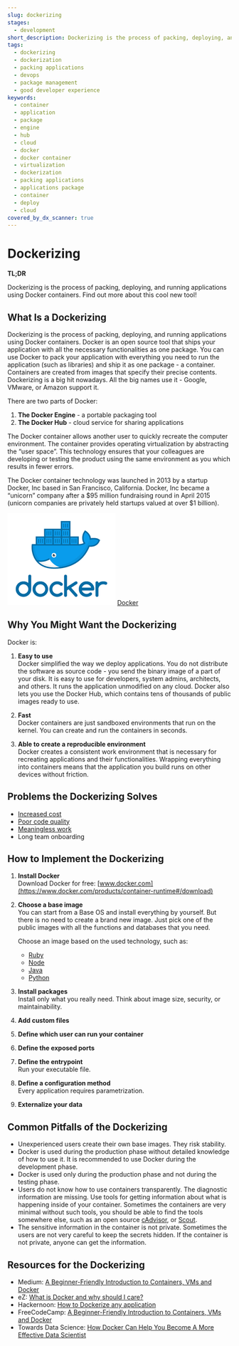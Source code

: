 ```yaml
---
slug: dockerizing
stages:
  - development
short_description: Dockerizing is the process of packing, deploying, and running applications using Docker containers. Docker is an open source tool that ships your application with all the necessary functionalities as one package.
tags:
  - dockerizing
  - dockerization
  - packing applications
  - devops
  - package management
  - good developer experience
keywords:
  - container
  - application
  - package
  - engine
  - hub
  - cloud
  - docker
  - docker container
  - virtualization
  - dockerization
  - packing applications
  - applications package
  - container
  - deploy
  - cloud
covered_by_dx_scanner: true
---
```


# Dockerizing

**TL;DR**

Dockerizing is the process of packing, deploying, and running applications using Docker containers. Find out more about this cool new tool!

## What Is a Dockerizing

Dockerizing is the process of packing, deploying, and running applications using Docker containers. Docker is an open source tool that ships your application with all the necessary functionalities as one package. You can use Docker to pack your application with everything you need to run the application (such as libraries) and ship it as one package - a container. Containers are created from images that specify their precise contents. Dockerizing is a big hit nowadays. All the big names use it - Google, VMware, or Amazon support it.

There are two parts of Docker:

1. **The Docker Engine** - a portable packaging tool
2. **The Docker Hub** - cloud service for sharing applications

The Docker container allows another user to quickly recreate the computer environment. The container provides operating virtualization by abstracting the “user space”. This technology ensures that your colleagues are developing or testing the product using the same environment as you which results in fewer errors.

The Docker container technology was launched in 2013 by a startup Docker, Inc based in San Francisco, California. Docker, Inc became a “unicorn” company after a $95 million fundraising round in April 2015 (unicorn companies are privately held startups valued at over $1 billion).

![Docker](/files/docker.png)
[Docker](https://www.docker.com/)

## Why You Might Want the Dockerizing

Docker is:

1. **Easy to use**  
   Docker simplified the way we deploy applications. You do not distribute the software as source code - you send the binary image of a part of your disk. It is easy to use for developers, system admins, architects, and others. It runs the application unmodified on any cloud. Docker also lets you use the Docker Hub, which contains tens of thousands of public images ready to use.
2. **Fast**  
   Docker containers are just sandboxed environments that run on the kernel. You can create and run the containers in seconds.

3. **Able to create a reproducible environment**  
   Docker creates a consistent work environment that is necessary for recreating applications and their functionalities. Wrapping everything into containers means that the application you build runs on other devices without friction.

## Problems the Dockerizing Solves

- [Increased cost](/problems/increased-cost)
- [Poor code quality](/problems/poor-code-quality)
- [Meaningless work](/problems/meaningless-work)
- Long team onboarding

## How to Implement the Dockerizing

1. **Install Docker**  
   Download Docker for free: [www.docker.com](https://www.docker.com/products/container-runtime#/download)
2. **Choose a base image**  
   You can start from a Base OS and install everything by yourself. But there is no need to create a brand new image. Just pick one of the public images with all the functions and databases that you need.

   Choose an image based on the used technology, such as:

   - [Ruby](https://hub.Docker.com/_/ruby/)
   - [Node](https://hub.Docker.com/_/node/)
   - [Java](https://hub.Docker.com/_/java/)
   - [Python](https://hub.Docker.com/_/python/)

3. **Install packages**  
   Install only what you really need. Think about image size, security, or maintainability.
4. **Add custom files**
5. **Define which user can run your container**
6. **Define the exposed ports**
7. **Define the entrypoint**  
   Run your executable file.
8. **Define a configuration method**  
   Every application requires parametrization.
9. **Externalize your data**

## Common Pitfalls of the Dockerizing

- Unexperienced users create their own base images. They risk stability.
- Docker is used during the production phase without detailed knowledge of how to use it. It is recommended to use Docker during the development phase.
- Docker is used only during the production phase and not during the testing phase.
- Users do not know how to use containers transparently. The diagnostic information are missing. Use tools for getting information about what is happening inside of your container. Sometimes the containers are very minimal without such tools, you should be able to find the tools somewhere else, such as an open source [cAdvisor](https://github.com/google/cadvisor), or [Scout](https://scoutapm.com/).
- The sensitive information in the container is not private. Sometimes the users are not very careful to keep the secrets hidden. If the container is not private, anyone can get the information.

## Resources for the Dockerizing

- Medium: [A Beginner-Friendly Introduction to Containers, VMs and Docker](https://medium.com/free-code-camp/a-beginner-friendly-introduction-to-containers-vms-and-Docker-79a9e3e119b)
- eZ: [What is Docker and why should I care?](https://ez.no/Blog/What-is-Docker-and-why-should-I-care)
- Hackernoon: [How to Dockerize any application](https://hackernoon.com/how-to-Dockerize-any-application-b60ad00e76da)
- FreeCodeCamp: [A Beginner-Friendly Introduction to Containers, VMs and Docker](https://www.freecodecamp.org/news/a-beginner-friendly-introduction-to-containers-vms-and-Docker-79a9e3e119b/)
- Towards Data Science: [How Docker Can Help You Become A More Effective Data Scientist](https://towardsdatascience.com/how-Docker-can-help-you-become-a-more-effective-data-scientist-7fc048ef91d5)
